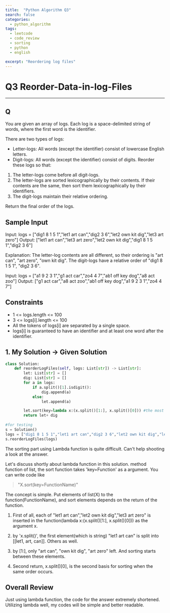 ```yaml
---
title:  "Python Algorithm Q3"
search: false
categories: 
  - python_algorithm
tags:
  - leetcode
  - code_review
  - sorting
  - python
  - english

excerpt: "Reordering log files"
---
```


# Q3 Reorder-Data-in-log-Files
___

## Q
You are given an array of logs. Each log is a space-delimited string of words, where the first word is the identifier.

There are two types of logs:

- Letter-logs: All words (except the identifier) consist of lowercase English letters.
- Digit-logs: All words (except the identifier) consist of digits.
Reorder these logs so that:

1. The letter-logs come before all digit-logs.
2. The letter-logs are sorted lexicographically by their contents. If their contents are the same, then sort them lexicographically by their identifiers.
3. The digit-logs maintain their relative ordering.  

Return the final order of the logs.

## Sample Input
Input: logs = ["dig1 8 1 5 1","let1 art can","dig2 3 6","let2 own kit dig","let3 art zero"]
Output: ["let1 art can","let3 art zero","let2 own kit dig","dig1 8 1 5 1","dig2 3 6"]

Explanation:
The letter-log contents are all different, so their ordering is "art can", "art zero", "own kit dig".
The digit-logs have a relative order of "dig1 8 1 5 1", "dig2 3 6".

Input: logs = ["a1 9 2 3 1","g1 act car","zo4 4 7","ab1 off key dog","a8 act zoo"]
Output: ["g1 act car","a8 act zoo","ab1 off key dog","a1 9 2 3 1","zo4 4 7"]

## Constraints
- 1 <= logs.length <= 100
- 3 <= logs[i].length <= 100
- All the tokens of logs[i] are separated by a single space.
- logs[i] is guaranteed to have an identifier and at least one word after the identifier.

## 1. My Solution -> Given Solution
```py
class Solution:
    def reorderLogFiles(self, logs: List[str]) -> List[str]:
        let: List[str] = []
        dig: List[str] = []
        for a in logs:
            if a.split()[1].isdigit():
                dig.append(a)
            else:
                let.append(a)

        let.sort(key=lambda x:(x.split()[1:], x.split()[0])) #the most important part
        return let+ dig
            
#for testing
s = Solution()
logs = ["dig1 8 1 5 1","let1 art can","dig2 3 6","let2 own kit dig","let3 art zero"]
s.reorderLogFiles(logs)
```

The sorting part using Lambda function is quite difficult. Can't help shooting a look at the answer. 

Let's discuss shortly about lambda function in this solution. method function of list, the sort function takes 'key=Function' as a argument. You can write code like
> "X.sort(key=FunctionName)"  

The concept is simple. Put elements of list(X) to the function(FunctionName), and sort elements depends on the return of the function. 

1. First of all, each of "let1 art can","let2 own kit dig","let3 art zero" is inserted in the function(lambda x:(x.split()[1:], x.split()[0])) as the argument x.

2. by 'x.split()', the first element(which is string) "let1 art can" is split into [[let1, art, can]]. Others as well.

3. by [1:], only "art can", "own kit dig", "art zero" left. And sorting starts between these elements.

4. Second return, x.split()[0], is the second basis for sorting when the same order occurs.

## Overall Review
Just using lambda function, the code for the answer extremely shortened. Utilizing lambda well, my codes will be simple and better readable.